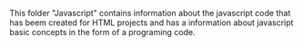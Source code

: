 This folder "Javascript" contains information about the javascript code that has beem created for HTML projects and has a information about javascript basic concepts in the form of a programing code. 

